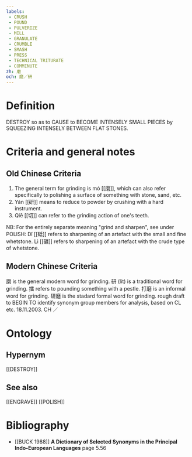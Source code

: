 ```yaml
---
labels: 
 - CRUSH
 - POUND
 - PULVERIZE
 - MILL
 - GRANULATE
 - CRUMBLE
 - SMASH
 - PRESS
 - TECHNICAL TRITURATE
 - COMMINUTE
zh: 磨
och: 磨／研
---
```


# Definition
DESTROY so as to CAUSE to BECOME INTENSELY SMALL PIECES by SQUEEZING INTENSELY BETWEEN FLAT STONES.
# Criteria and general notes
## Old Chinese Criteria
1. The general term for grinding is mó [[磨]], which can also refer specifically to polishing a surface of something with stone, sand, etc.
2. Yán [[研]] means to reduce to powder by crushing with a hard instrument.
3. Qiē [[切]] can refer to the grinding action of one's teeth.

NB: For the entirely separate meaning "grind and sharpen", see under POLISH:
Dǐ [[砥]] refers to sharpening of an artefact with the small and fine whetstone.
Lì [[礪]] refers to sharpening of an artefact with the crude type of whetstone.
## Modern Chinese Criteria
磨 is the general modern word for grinding.
研 (lit) is a traditional word for grinding.
擂 refers to pounding something with a pestle.
打磨 is an informal word for grinding.
研磨 is the stadard formal word for grinding.
rough draft to BEGIN TO identify synonym group members for analysis, based on CL etc. 18.11.2003. CH ／
# Ontology

## Hypernym
[[DESTROY]]
## See also
[[ENGRAVE]]
[[POLISH]]
# Bibliography
- [[BUCK 1988]]
**A Dictionary of Selected Synonyms in the Principal Indo-European Languages** page 5.56
